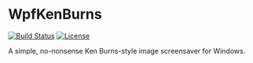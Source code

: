 # WpfKenBurns
[![Build Status](https://img.shields.io/jenkins/build/https/ci.gnyra.com/job/WpfKenBurns/job/master?style=flat-square)](https://ci.gnyra.com/blue/organizations/jenkins/WpfKenBurns/)
[![License](https://img.shields.io/github/license/nicoco007/WpfKenBurns?style=flat-square)](https://github.com/nicoco007/WpfKenBurns/blob/master/LICENSE)

A simple, no-nonsense Ken Burns-style image screensaver for Windows.
